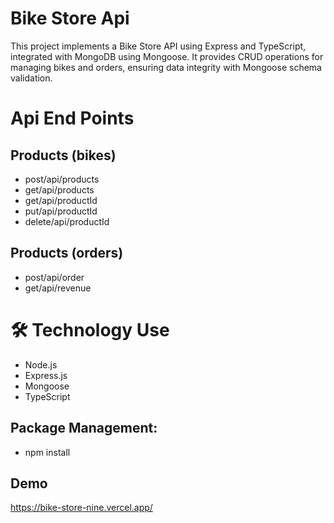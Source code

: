 
# Bike Store Api
This project implements a Bike Store API using Express and TypeScript, integrated with MongoDB using Mongoose. It provides CRUD operations for managing bikes and orders, ensuring data integrity with Mongoose schema validation.

# Api End Points
## Products (bikes)
* post/api/products
* get/api/products
* get/api/productId
* put/api/productId
* delete/api/productId
## Products (orders)
* post/api/order
* get/api/revenue

# 🛠️ Technology Use
* Node.js
* Express.js
* Mongoose
* TypeScript
## Package Management:
* npm install

## Demo

https://bike-store-nine.vercel.app/


